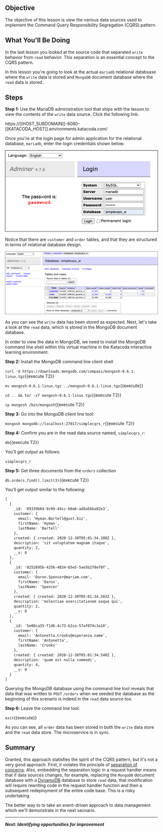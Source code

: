 ## Objective
The objective of this lesson is view the various data sources used to implement the Command Query Responsibility Segregation (CQRS) pattern.

## What You'll Be Doing

In the last lesson you looked at the source code that separated `write` behavior from `read` behavior. This separation is an essential concept to the CQRS pattern.

In this lesson you're going to look at the actual `mariadb` relational databsase where the `write` data is stored and `MongoDB` document database where the `read` data is stored..

## Steps

**Step 1:** Use the MariaDB administration tool that ships with the lesson to view the contents of the `write` data source. Click the following link:

https://[[HOST_SUBDOMAIN]]-8080-[[KATACODA_HOST]].environments.katacoda.com/

Once you're at the login page for admin application for the relational database, `mariadb`, enter the login credentials shown below.


![Database Access](msdb-003/assets/db_access.jpg)

Notice that there are `customer` and `order` tables, and that they are structured in terms of relational database design.

![Database Admin UI](msdb-003/assets/db_admin_ui.png)

As you can see the `write` data has been stored as expected. Next, let's take a look at the `read` data, which is stored in the MongoDB document database.

In order to view the data in MongoDB, we need to install the MongoDB command line shell within this virtual machine in the Katacoda interactive learning environment.


**Step 2:** Install the MongoDB command line client shell

`curl -O https://downloads.mongodb.com/compass/mongosh-0.6.1-linux.tgz`{{execute T2}}

`mv mongosh-0.6.1-linux.tgz ../mongosh-0.6.1-linux.tgz`{{execute}}

`cd .. && tar -xf mongosh-0.6.1-linux.tgz`{{execute T2}}

`cp mongosh /bin/mongosh`{{execute T2}}

**Step 3:** Go into the MongoDB client line tool: 

`mongosh mongodb://localhost:27017/simplecqrs_r`{{execute T2}}

**Step 4:** Confirm you are in the read data source named, `simplecqrs_r`:

`db`{{execute  T2}}

You'll get output as follows:

`simplecqrs_r`

**Step 5:** Get three documents from the `orders` collection

`db.orders.find().limit(3)`{{execute T2}}

You'll get output similar to the following:

```
[
  {
    _id: '89339b04-9c99-44cc-b0a6-ad8a5bba82e3',
    customer: {
      email: 'Hyman.Bartell@gust.biz',
      firstName: 'Hyman',
      lastName: 'Bartell'
    },
    created: { created: 2020-12-30T05:01:34.280Z },
    description: 'sit voluptatem magnam itaque',
    quantity: 2,
    __v: 0
  },
  {
    _id: '8252695b-4256-4834-b5e5-5ae5b278ef0f',
    customer: {
      email: 'Daron.Spencer@mariam.com',
      firstName: 'Daron',
      lastName: 'Spencer'
    },
    created: { created: 2020-12-30T05:01:34.503Z },
    description: 'molestiae exercitationem eaque qui',
    quantity: 2,
    __v: 0
  },
  {
    _id: '5e08ca35-f1d6-4c73-b2ca-57af074c3a10',
    customer: {
      email: 'Antonetta.Crooks@esperanza.name',
      firstName: 'Antonetta',
      lastName: 'Crooks'
    },
    created: { created: 2020-12-30T05:01:34.540Z },
    description: 'quam est nulla commodi',
    quantity: 4,
    __v: 0
  }
]

```

Querying the MongoDB database using the command line tool reveals that data that was written to `POST` `/orders` when we seeded the database as the beginning of this scenario is indeed in the `read` data source too.

**Step 6:**  Leave the command line tool:

`exit`{{execute}}

As you can see, all `order` data has been stored in both the `write` data store and the `read` data store. The microservice is in sync.


## Summary

Granted, this approach statisfies the spirit of the CQRS pattern, but it's not a very good approach. First, it violates the principle of [separation of concerns](https://en.wikipedia.org/wiki/Separation_of_concerns). Also, embedding the separation logic in a request handler means that if data sources changes, for example, replacing the `MongoDB` document database with a [DynamoDB](https://aws.amazon.com/dynamodb/) database to store `read` data, that modification will require rewriting code in the request handler function and then a subsequent redeployment of the entire code base. This is a risky undertaking.

The better way to to take an event-driven approach to data management which we'll demonstrate in the next secnario.

---

***Next: Identifying opportunities for improvement***